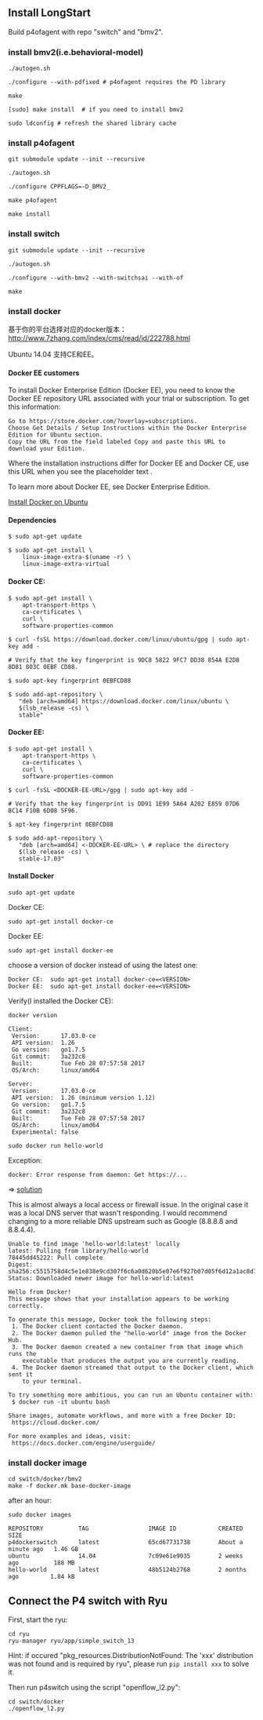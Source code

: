 ## Install LongStart

Build p4ofagent with repo "switch" and "bmv2". 

### install bmv2(i.e.behavioral-model)

```
./autogen.sh

./configure --with-pdfixed # p4ofagent requires the PD library

make

[sudo] make install  # if you need to install bmv2

sudo ldconfig # refresh the shared library cache
```

### install p4ofagent

```
git submodule update --init --recursive

./autogen.sh

./configure CPPFLAGS=-D_BMV2_

make p4ofagent

make install
```

### install switch

```
git submodule update --init --recursive

./autogen.sh

./configure --with-bmv2 --with-switchsai --with-of

make
```

### install docker

基于你的平台选择对应的docker版本：http://www.7zhang.com/index/cms/read/id/222788.html

Ubuntu 14.04 支持CE和EE。

#### Docker EE customers

To install Docker Enterprise Edition (Docker EE), you need to know the Docker EE repository URL associated with your trial or subscription. To get this information:

    Go to https://store.docker.com/?overlay=subscriptions.
    Choose Get Details / Setup Instructions within the Docker Enterprise Edition for Ubuntu section.
    Copy the URL from the field labeled Copy and paste this URL to download your Edition.

Where the installation instructions differ for Docker EE and Docker CE, use this URL when you see the placeholder text <DOCKER-EE-URL>.

To learn more about Docker EE, see Docker Enterprise Edition.

[Install Docker on Ubuntu](https://docs.docker.com/engine/installation/linux/ubuntu/#install-using-the-repository)

#### Dependencies

```
$ sudo apt-get update

$ sudo apt-get install \
    linux-image-extra-$(uname -r) \
    linux-image-extra-virtual
```

#### Docker CE:

```
$ sudo apt-get install \
    apt-transport-https \
    ca-certificates \
    curl \
    software-properties-common

$ curl -fsSL https://download.docker.com/linux/ubuntu/gpg | sudo apt-key add -

# Verify that the key fingerprint is 9DC8 5822 9FC7 DD38 854A E2D8 8D81 803C 0EBF CD88.

$ sudo apt-key fingerprint 0EBFCD88

$ sudo add-apt-repository \
   "deb [arch=amd64] https://download.docker.com/linux/ubuntu \
   $(lsb_release -cs) \
   stable"
```

#### Docker EE:

```
$ sudo apt-get install \
    apt-transport-https \
    ca-certificates \
    curl \
    software-properties-common

$ curl -fsSL <DOCKER-EE-URL>/gpg | sudo apt-key add -

# Verify that the key fingerprint is DD91 1E99 5A64 A202 E859 07D6 BC14 F10B 6D08 5F96.

$ apt-key fingerprint 0EBFCD88

$ sudo add-apt-repository \
   "deb [arch=amd64] <-DOCKER-EE-URL> \ # replace the directory
   $(lsb_release -cs) \
   stable-17.03"
```

#### Install Docker

```
sudo apt-get update
```

Docker CE:

```
sudo apt-get install docker-ce
```

Docker EE:

```
sudo apt-get install docker-ee
```

choose a version of docker instead of using the latest one:

```
Docker CE: 	sudo apt-get install docker-ce=<VERSION>
Docker EE: 	sudo apt-get install docker-ee=<VERSION>
```

Verify(I installed the Docker CE):

```
docker version

Client:
 Version:      17.03.0-ce
 API version:  1.26
 Go version:   go1.7.5
 Git commit:   3a232c8
 Built:        Tue Feb 28 07:57:58 2017
 OS/Arch:      linux/amd64

Server:
 Version:      17.03.0-ce
 API version:  1.26 (minimum version 1.12)
 Go version:   go1.7.5
 Git commit:   3a232c8
 Built:        Tue Feb 28 07:57:58 2017
 OS/Arch:      linux/amd64
 Experimental: false
```

```
sudo docker run hello-world
```

Exception:

```
docker: Error response from daemon: Get https://...
```

=> [solution](https://github.com/docker/docker/issues/24344)

This is almost always a local access or firewall issue. In the original case it was a local DNS server that wasn't responding. I would recommend changing to a more reliable DNS upstream such as Google (8.8.8.8 and 8.8.4.4).

```
Unable to find image 'hello-world:latest' locally
latest: Pulling from library/hello-world
78445dd45222: Pull complete 
Digest: sha256:c5515758d4c5e1e838e9cd307f6c6a0d620b5e07e6f927b07d05f6d12a1ac8d7
Status: Downloaded newer image for hello-world:latest

Hello from Docker!
This message shows that your installation appears to be working correctly.

To generate this message, Docker took the following steps:
 1. The Docker client contacted the Docker daemon.
 2. The Docker daemon pulled the "hello-world" image from the Docker Hub.
 3. The Docker daemon created a new container from that image which runs the
    executable that produces the output you are currently reading.
 4. The Docker daemon streamed that output to the Docker client, which sent it
    to your terminal.

To try something more ambitious, you can run an Ubuntu container with:
 $ docker run -it ubuntu bash

Share images, automate workflows, and more with a free Docker ID:
 https://cloud.docker.com/

For more examples and ideas, visit:
 https://docs.docker.com/engine/userguide/
```

### install docker image

```
cd switch/docker/bmv2
make -f docker.mk base-docker-image
```

after an hour:

```
sudo docker images

REPOSITORY          TAG                 IMAGE ID            CREATED              SIZE
p4dockerswitch      latest              65cd67731738        About a minute ago   1.46 GB
ubuntu              14.04               7c09e61e9035        2 weeks ago          188 MB
hello-world         latest              48b5124b2768        2 months ago         1.84 kB
```

## Connect the P4 switch with Ryu

First, start the ryu:

```
cd ryu
ryu-manager ryu/app/simple_switch_13
```

Hint: if occured "pkg_resources.DistributionNotFound: The 'xxx' distribution was not found and is required by ryu", please run `pip install xxx` to solve it.

Then run p4switch using the script "openflow_l2.py":

```
cd switch/docker
./openflow_l2.py
```

